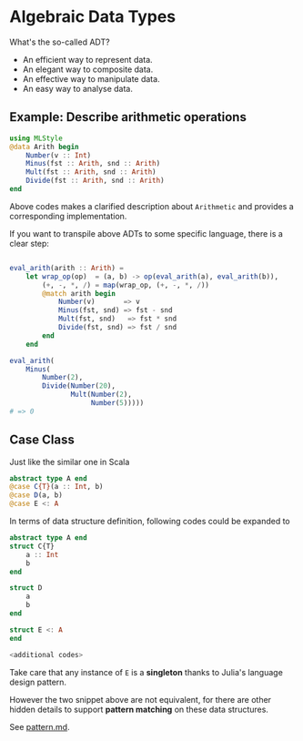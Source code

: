Algebraic Data Types
==============================

What's the so-called ADT?

- An efficient way to represent data.
- An elegant way to composite data.
- An effective way to manipulate data.
- An easy way to analyse data.


Example: Describe arithmetic operations
--------------------------------------

```julia
using MLStyle
@data Arith begin 
    Number(v :: Int)
    Minus(fst :: Arith, snd :: Arith)
    Mult(fst :: Arith, snd :: Arith)
    Divide(fst :: Arith, snd :: Arith)
end
```

Above codes makes a clarified description about `Arithmetic` and provides a corresponding implementation.

If you want to transpile above ADTs to some specific language, there is a clear step: 

```julia

eval_arith(arith :: Arith) = 
    let wrap_op(op)  = (a, b) -> op(eval_arith(a), eval_arith(b)),
        (+, -, *, /) = map(wrap_op, (+, -, *, /))
        @match arith begin
            Number(v)       => v
            Minus(fst, snd) => fst - snd
            Mult(fst, snd)   => fst * snd
            Divide(fst, snd) => fst / snd
        end
    end

eval_arith(
    Minus(
        Number(2), 
        Divide(Number(20), 
               Mult(Number(2), 
                    Number(5)))))
# => 0
```

Case Class
----------

Just like the similar one in Scala
```julia
abstract type A end
@case C{T}(a :: Int, b)
@case D(a, b)
@case E <: A
```

In terms of data structure definition, following codes could be expanded to
```julia
abstract type A end
struct C{T}
    a :: Int
    b
end

struct D
    a
    b
end

struct E <: A
end

<additional codes>
```

Take care that any instance of `E` is a **singleton** thanks to Julia's language design pattern.

However the two snippet above are not equivalent, for there are other hidden details to support
**pattern matching** on these data structures.

See [pattern.md](https://thautwarm.github.io/MLStyle.jl/latest/syntax/pattern/).




